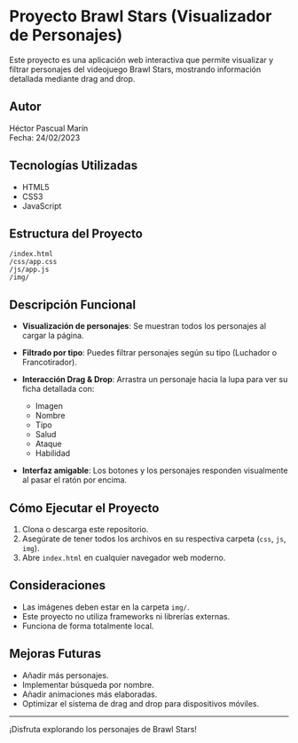 
# Proyecto Brawl Stars (Visualizador de Personajes)

Este proyecto es una aplicación web interactiva que permite visualizar y filtrar personajes del videojuego Brawl Stars, mostrando información detallada mediante drag and drop.

## Autor
Héctor Pascual Marín  
Fecha: 24/02/2023

## Tecnologías Utilizadas
- HTML5
- CSS3
- JavaScript

## Estructura del Proyecto

```
/index.html
/css/app.css
/js/app.js
/img/
```

## Descripción Funcional

- **Visualización de personajes**: Se muestran todos los personajes al cargar la página.
- **Filtrado por tipo**: Puedes filtrar personajes según su tipo (Luchador o Francotirador).
- **Interacción Drag & Drop**: Arrastra un personaje hacia la lupa para ver su ficha detallada con:
  - Imagen
  - Nombre
  - Tipo
  - Salud
  - Ataque
  - Habilidad

- **Interfaz amigable**: Los botones y los personajes responden visualmente al pasar el ratón por encima.

## Cómo Ejecutar el Proyecto

1. Clona o descarga este repositorio.
2. Asegúrate de tener todos los archivos en su respectiva carpeta (`css`, `js`, `img`).
3. Abre `index.html` en cualquier navegador web moderno.

## Consideraciones

- Las imágenes deben estar en la carpeta `img/`.
- Este proyecto no utiliza frameworks ni librerías externas.
- Funciona de forma totalmente local.

## Mejoras Futuras

- Añadir más personajes.
- Implementar búsqueda por nombre.
- Añadir animaciones más elaboradas.
- Optimizar el sistema de drag and drop para dispositivos móviles.

---

¡Disfruta explorando los personajes de Brawl Stars!
